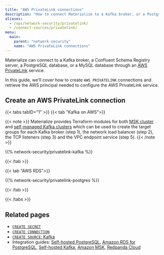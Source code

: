```yaml
---
title: "AWS PrivateLink connections"
description: "How to connect Materialize to a Kafka broker, or a PostgreSQL database using an AWS PrivateLink connection"
aliases:
  - /ops/network-security/privatelink/
  - /connect-sources/privatelink/
menu:
  main:
    parent: "network-security"
    name: "AWS PrivateLink connections"
---
```


[//]: # "TODO(morsapaes) Add shortcode with instructions for AWS RDS MySQL"

Materialize can connect to a Kafka broker, a Confluent Schema Registry server, a
PostgreSQL database, or a MySQL database through an [AWS PrivateLink](https://aws.amazon.com/privatelink/)
service.

In this guide, we'll cover how to create `AWS PRIVATELINK` connections
and retrieve the AWS principal needed to configure the AWS PrivateLink service.

## Create an AWS PrivateLink connection

{{< tabs tabID="1" >}}
{{< tab "Kafka on AWS">}}

{{< note >}}
Materialize provides Terraform modules for both [MSK cluster](https://github.com/MaterializeInc/terraform-aws-msk-privatelink) and [self-managed Kafka clusters](https://github.com/MaterializeInc/terraform-aws-kafka-privatelink) which can be used to create the target groups for each Kafka broker (step 1), the network load balancer (step 2),
the TCP listeners (step 3) and the VPC endpoint service (step 5).
{{< /note >}}

{{% network-security/privatelink-kafka %}}

{{< /tab >}}

{{< tab "AWS RDS">}}

{{% network-security/privatelink-postgres %}}

{{< /tab >}}

{{< /tabs >}}

## Related pages

- [`CREATE SECRET`](/sql/create-secret)
- [`CREATE CONNECTION`](/sql/create-connection)
- [`CREATE SOURCE`: Kafka](/sql/create-source/kafka)
- Integration guides: [Self-hosted
  PostgreSQL](/ingest-data/postgres/self-hosted/), [Amazon RDS for
  PostgreSQL](/ingest-data/postgres/amazon-rds/), [Self-hosted
  Kafka](/ingest-data/kafka/kafka-self-hosted), [Amazon
  MSK](/ingest-data/kafka/amazon-msk), [Redpanda
  Cloud](/ingest-data/redpanda/redpanda-cloud/)
